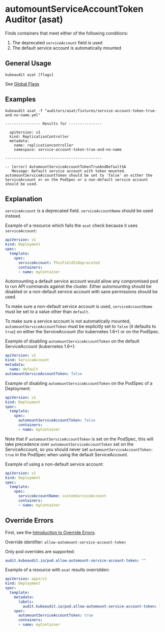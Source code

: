 # automountServiceAccountToken Auditor (asat)

Finds containers that meet either of the following conditions:
1. The deprecated `serviceAccount` field is used
1. The default service account is automatically mounted

## General Usage

```
kubeaudit asat [flags]
```

See [Global Flags](/README.md#global-flags)

## Examples
```
kubeaudit asat -f "auditors/asat/fixtures/service-account-token-true-and-no-name.yml"

---------------- Results for ---------------

  apiVersion: v1
  kind: ReplicationController
  metadata:
    name: replicationcontroller
    namespace: service-account-token-true-and-no-name

--------------------------------------------

-- [error] AutomountServiceAccountTokenTrueAndDefaultSA
   Message: Default service account with token mounted. automountServiceAccountToken should be set to 'false' on either the ServiceAccount or on the PodSpec or a non-default service account should be used.
```

## Explanation

`serviceAccount` is a deprecated field. `serviceAccountName` should be used instead.

Example of a resource which fails the `asat` check because it uses `serviceAccount`:
```yaml
apiVersion: v1
kind: Deployment
spec:
  template:
    spec:
      serviceAccount: ThisFieldIsDeprecated
      containers:
      - name: myContainer
```

Automounting a default service account would allow any compromised pod to run API commands against the cluster. Either automounting should be disabled or a non-default service account with sane permissions should be used.

To make sure a non-default service account is used, `serviceAccountName` must be set to a value other than `default`.

To make sure a service account is not automatically mounted, `automountServiceAccountToken` must be explicitly set to `false` (it defaults to `true`) on either the ServiceAccount (for kubernetes 1.6+) or on the PodSpec.

Example of disabling `automountServiceAccountToken` on the default ServiceAccount (kubernetes 1.6+):
```yaml
apiVersion: v1
kind: ServiceAccount
metadata:
  name: default
automountServiceAccountToken: false
```

Example of disabling `automountServiceAccountToken` on the PodSpec of a Deployment:
```yaml
apiVersion: v1
kind: Deployment
spec:
  template:
    spec:
      automountServiceAccountToken: false
      containers:
      - name: myContainer
```

Note that if `automountServiceAccountToken` is set on the PodSpec, this will take precedence over `automountServiceAccountToken` set on the ServiceAccount, so you should never set `automountServiceAccountToken: true` in the PodSpec when using the default ServiceAccount.

Example of using a non-default service account:
```yaml
apiVersion: v1
kind: Deployment
spec:
  template:
    spec:
      serviceAccountName: customServiceAccount
      containers:
      - name: myContainer
```

## Override Errors

First, see the [Introduction to Override Errors](/README.md#override-errors).

Override identifier: `allow-automount-service-account-token`

Only pod overrides are supported:
```yaml
audit.kubeaudit.io/pod.allow-automount-service-account-token: ""
```

Example of a resource with `asat` results overridden:
```yaml
apiVersion: apps/v1
kind: Deployment
spec:
  template:
    metadata:
      labels:
        audit.kubeaudit.io/pod.allow-automount-service-account-token: ""
    spec:
      automountServiceAccountToken: true
      containers:
      - name: myContainer
```
